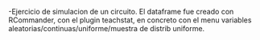 -Ejercicio de simulacion de un circuito. El dataframe fue creado con RCommander, con el plugin teachstat, en concreto con el menu variables aleatorias/continuas/uniforme/muestra de distrib uniforme.
